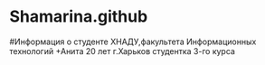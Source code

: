 # Shamarina.github
#Информация о студенте ХНАДУ,факультета Информационных технологий
+Анита
20 лет
г.Харьков
студентка 3-го курса
